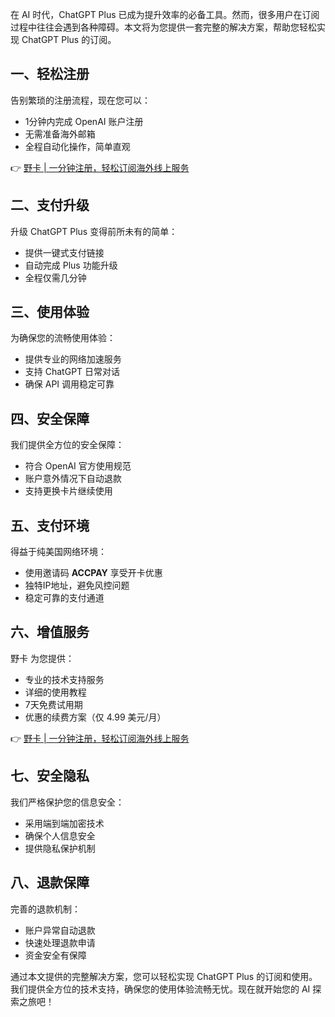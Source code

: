 在 AI 时代，ChatGPT Plus 已成为提升效率的必备工具。然而，很多用户在订阅过程中往往会遇到各种障碍。本文将为您提供一套完整的解决方案，帮助您轻松实现 ChatGPT Plus 的订阅。

## **一、轻松注册**

告别繁琐的注册流程，现在您可以：
- 1分钟内完成 OpenAI 账户注册
- 无需准备海外邮箱
- 全程自动化操作，简单直观

👉 [野卡 | 一分钟注册，轻松订阅海外线上服务](https://bit.ly/bewildcard)

## **二、支付升级**

升级 ChatGPT Plus 变得前所未有的简单：
- 提供一键式支付链接
- 自动完成 Plus 功能升级
- 全程仅需几分钟

## **三、使用体验**

为确保您的流畅使用体验：
- 提供专业的网络加速服务
- 支持 ChatGPT 日常对话
- 确保 API 调用稳定可靠

## **四、安全保障**

我们提供全方位的安全保障：
- 符合 OpenAI 官方使用规范
- 账户意外情况下自动退款
- 支持更换卡片继续使用

## **五、支付环境**

得益于纯美国网络环境：
- 使用邀请码 **ACCPAY** 享受开卡优惠
- 独特IP地址，避免风控问题
- 稳定可靠的支付通道

## **六、增值服务**

野卡 为您提供：
- 专业的技术支持服务
- 详细的使用教程
- 7天免费试用期
- 优惠的续费方案（仅 4.99 美元/月）

👉 [野卡 | 一分钟注册，轻松订阅海外线上服务](https://bit.ly/bewildcard)

## **七、安全隐私**

我们严格保护您的信息安全：
- 采用端到端加密技术
- 确保个人信息安全
- 提供隐私保护机制

## **八、退款保障**

完善的退款机制：
- 账户异常自动退款
- 快速处理退款申请
- 资金安全有保障

通过本文提供的完整解决方案，您可以轻松实现 ChatGPT Plus 的订阅和使用。我们提供全方位的技术支持，确保您的使用体验流畅无忧。现在就开始您的 AI 探索之旅吧！